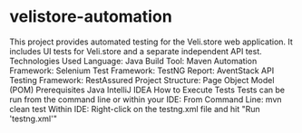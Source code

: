 # velistore-automation 
This project provides automated testing for the Veli.store web application. It includes UI tests for Veli.store and a separate independent API test.
Technologies Used
Language: Java
Build Tool: Maven
Automation Framework: Selenium
Test Framework: TestNG
Report: AventStack
API Testing Framework: RestAssured
Project Structure: Page Object Model (POM)
Prerequisites
Java
IntelliJ IDEA
How to Execute Tests
Tests can be run from the command line or within your IDE:
From Command Line:
mvn clean test
Within IDE:
Right-click on the testng.xml file and hit "Run 'testng.xml'"
